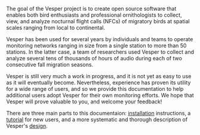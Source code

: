 The goal of the Vesper project is to create open source software that enables both bird enthusiasts and professional ornithologists to collect, view, and analyze nocturnal flight calls (NFCs) of migratory birds at spatial scales ranging from local to continental.

Vesper has been used for several years by individuals and teams to operate monitoring networks ranging in size from a single station to more than 50 stations. In the latter case, a team of researchers used Vesper to collect and analyze several tens of thousands of hours of audio during each of two consecutive fall migration seasons.

Vesper is still very much a work in progress, and it is not yet as easy to use as it will eventually become. Nevertheless, experience has proven its utility for a wide range of users, and so we provide this documentation to help additional users adopt Vesper for their own monitoring efforts. We hope that Vesper will prove valuable to you, and welcome your feedback!

There are three main parts to this documentaion: [installation](installation.md) instructions, a [tutorial](tutorial.md) for new users, and a more systematic and thorough description of Vesper's [design](design.md).

